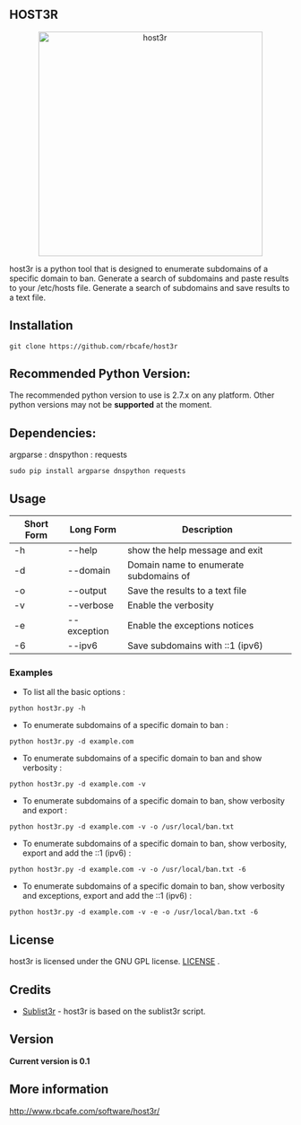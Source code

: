 ## HOST3R


<p align="center">
<img src="https://www.rbcafe.com/wp-content/uploads/host3r_python_script.png" alt="host3r" width="400">
</p>

host3r is a python tool that is designed to enumerate subdomains of a specific domain to ban. Generate a search of subdomains and paste results to your /etc/hosts file. Generate a search of subdomains and save results to a text file.


## Installation

```
git clone https://github.com/rbcafe/host3r
```

## Recommended Python Version:

The recommended python version to use is 2.7.x on any platform. Other python versions may not be **supported** at the moment.

## Dependencies:

argparse : dnspython : requests

```
sudo pip install argparse dnspython requests
```

## Usage

Short Form    | Long Form     | Description
------------- | ------------- |-------------
-h            | --help        | show the help message and exit
-d            | --domain      | Domain name to enumerate subdomains of
-o            | --output      | Save the results to a text file
-v            | --verbose     | Enable the verbosity
-e            | --exception   | Enable the exceptions notices
-6            | --ipv6        | Save subdomains with ::1 (ipv6)

### Examples

* To list all the basic options :

``python host3r.py -h``

* To enumerate subdomains of a specific domain to ban :

``python host3r.py -d example.com``

* To enumerate subdomains of a specific domain to ban and show verbosity :

``python host3r.py -d example.com -v``

* To enumerate subdomains of a specific domain to ban, show verbosity and export :

``python host3r.py -d example.com -v -o /usr/local/ban.txt``

* To enumerate subdomains of a specific domain to ban, show verbosity, export and add the ::1 (ipv6) :

``python host3r.py -d example.com -v -o /usr/local/ban.txt -6``

* To enumerate subdomains of a specific domain to ban, show verbosity and exceptions, export and add the ::1 (ipv6) :

``python host3r.py -d example.com -v -e -o /usr/local/ban.txt -6``


## License

host3r is licensed under the GNU GPL license. [LICENSE](https://github.com/rbcafe/host3r/blob/master/LICENSE) .

## Credits

* [Sublist3r](https://github.com/aboul3la/) - host3r is based on the sublist3r script.

## Version

**Current version is 0.1**

## More information

http://www.rbcafe.com/software/host3r/
